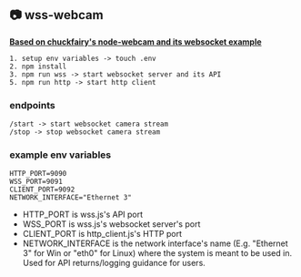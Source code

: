 ## 📷 wss-webcam
[**Based on chuckfairy's node-webcam and its websocket example**](https://github.com/chuckfairy/node-webcam/)

    1. setup env variables -> touch .env
    2. npm install
    3. npm run wss -> start websocket server and its API
    5. npm run http -> start http client
   
### endpoints

    /start -> start websocket camera stream
    /stop -> stop websocket camera stream

### example env variables

    HTTP_PORT=9090
    WSS_PORT=9091
    CLIENT_PORT=9092
    NETWORK_INTERFACE="Ethernet 3"

- HTTP_PORT is wss.js's API port
- WSS_PORT is wss.js's websocket server's port
- CLIENT_PORT is http_client.js's HTTP port
- NETWORK_INTERFACE is the network interface's name (E.g. "Ethernet 3" for Win or "eth0" for Linux) where the system is meant to be used in. Used for API returns/logging guidance for users.